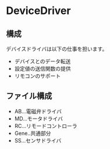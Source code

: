 # DeviceDriver
## 構成
デバイスドライバは以下の仕事を担います。
- デバイスとのデータ転送
- 設定値の送信関数の提供
- リモコンのサポート

## ファイル構成
- AB...電磁弁ドライバ
- MD...モータドライバ
- RC...リモードコントローラ
- Gene..共通部分
- SS...センサドライバ

